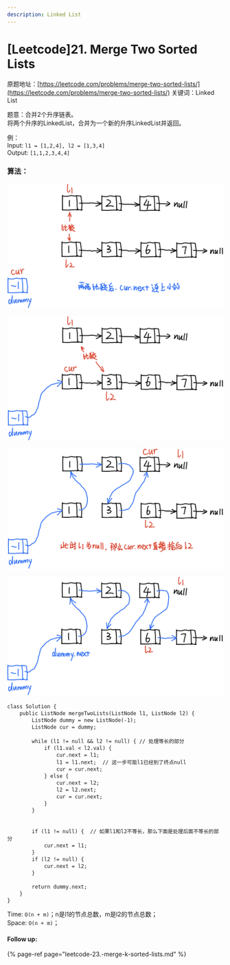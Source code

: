 ```yaml
---
description: Linked List
---
```


# \[Leetcode\]21. Merge Two Sorted Lists

原题地址：[https://leetcode.com/problems/merge-two-sorted-lists/](https://leetcode.com/problems/merge-two-sorted-lists/) 关键词：Linked List

题意：合并2个升序链表。  
将两个升序的LinkedList，合并为一个新的升序LinkedList并返回。

例：  
Input: `l1 = [1,2,4], l2 = [1,3,4]`   
Output: `[1,1,2,3,4,4]`



### 算法：



![](../.gitbook/assets/img_6460.jpg)



![](../.gitbook/assets/img_6461.jpg)





![](../.gitbook/assets/img_6463.jpg)



![](../.gitbook/assets/img_6465.jpg)





```text
class Solution {
    public ListNode mergeTwoLists(ListNode l1, ListNode l2) {
        ListNode dummy = new ListNode(-1);
        ListNode cur = dummy;
        
        while (l1 != null && l2 != null) { // 处理等长的部分
            if (l1.val < l2.val) {
                cur.next = l1;
                l1 = l1.next;  // 这一步可能l1已经到了终点null
                cur = cur.next;               
            } else {
                cur.next = l2;
                l2 = l2.next;
                cur = cur.next;               
            }
        }
        
        
        if (l1 != null) {  // 如果l1和l2不等长，那么下面是处理后面不等长的部分 
            cur.next = l1;
        }
        if (l2 != null) {
            cur.next = l2;
        }
        
        return dummy.next;
    }
}
```

Time: `O(n + m)`；n是l1的节点总数，m是l2的节点总数；  
Space: `O(n + m)`；











#### Follow up:

{% page-ref page="leetcode-23.-merge-k-sorted-lists.md" %}





